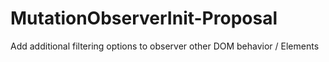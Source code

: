 # MutationObserverInit-Proposal
Add additional filtering options to observer other DOM behavior / Elements

